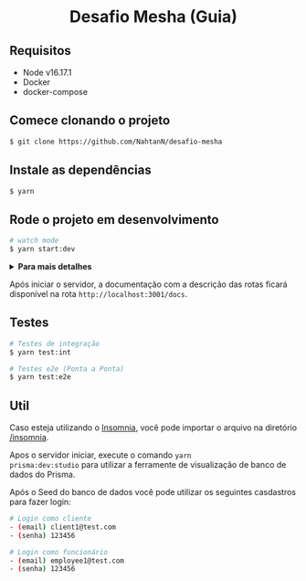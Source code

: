 <h1 align="center">Desafio Mesha (Guia)</h1>

## Requisitos

- Node v16.17.1
- Docker
- docker-compose

## Comece clonando o projeto

```bash
$ git clone https://github.com/NahtanN/desafio-mesha
```

## Instale as dependências

```bash
$ yarn
```

## Rode o projeto em desenvolvimento

```bash
# watch mode
$ yarn start:dev
```

  <details>
      <summary><strong>Para mais detalhes</strong></summary>
      <p>Esse comando será responsável por orquestrar todo o seu ambiente de desenvolvimento. Ele executará os seguintes comandos</p>

```bash
# Instãncia um docker container e mantem em execução no background
$ services:up

# (services:up)
$ docker-compose -f infra/docker-compose.development.yml up -d
```

```bash
# Executa os camandos do Prisma
$ yarn prisma:dev:start

# (prisma:dev:start) Faz o deploy das Migrations e executa o comando de Seed do banco de dados
$ dotenv -e .env.development -- npx prisma migrate deploy && yarn prisma:dev:seed

# (prisma:dev:seed) Comando de Seed do banco de dados
$ dotenv -e .env.development -- npx prisma db seed
```

```bash
# Inicia o servidor em Watch Mode
$ dotenv -v NODE_ENV=development -e .env.development -- nest start --watch
```

</details>

<p>Após iniciar o servidor, a documentação com a descrição das rotas ficará disponível na rota <code>http://localhost:3001/docs</code>.</p>

## Testes

```bash
# Testes de integração
$ yarn test:int

# Testes e2e (Ponta a Ponta)
$ yarn test:e2e
```

## Util

Caso esteja utilizando o [Insomnia](https://insomnia.rest/), você pode importar o arquivo na diretório [/insomnia](https://github.com/NahtanN/desafio-mesha/tree/master/insomnia).

Apos o servidor iniciar, execute o comando <code>yarn prisma:dev:studio</code> para utilizar a ferramente de visualização de banco de dados do Prisma.

Após o Seed do banco de dados você pode utilizar os seguintes casdastros para fazer login:

```bash
# Login como cliente
- (email) client1@test.com
- (senha) 123456

# Login como funcionário
- (email) employee1@test.com
- (senha) 123456
```
